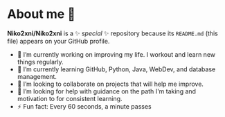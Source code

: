 # About me 👋


**Niko2xni/Niko2xni** is a ✨ _special_ ✨ repository because its `README.md` (this file) appears on your GitHub profile.


- 🔭 I’m currently working on improving my life. I workout and learn new things regularly.
- 🌱 I’m currently learning GitHub, Python, Java, WebDev, and database management.
- 👯 I’m looking to collaborate on projects that will help me improve.
- 🤔 I’m looking for help with guidance on the path I'm taking and motivation to for consistent learning.
- ⚡ Fun fact: Every 60 seconds, a minute passes

